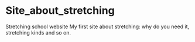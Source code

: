 # Site_about_stretching
Stretching school website
My first site about stretching: why do you need it, stretching kinds and so on.

